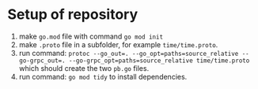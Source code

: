 # Setup of repository

1. make ``go.mod`` file with command
    ```go mod init```
2. make ``.proto`` file in a subfolder, for example ``time/time.proto``.
3. run command:
    ```protoc --go_out=. --go_opt=paths=source_relative --go-grpc_out=. --go-grpc_opt=paths=source_relative time/time.proto```
    which should create the two ``pb.go`` files.
4. run command:
    ```go mod tidy```
    to install dependencies.

